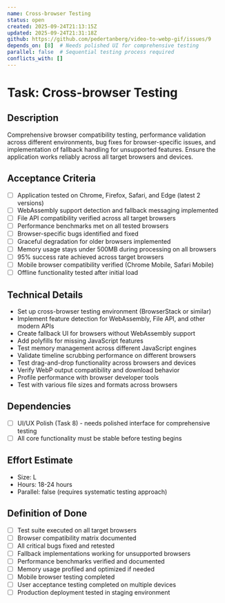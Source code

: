 ```yaml
---
name: Cross-browser Testing
status: open
created: 2025-09-24T21:13:15Z
updated: 2025-09-24T21:31:18Z
github: https://github.com/pedertanberg/video-to-webp-gif/issues/9
depends_on: [8]  # Needs polished UI for comprehensive testing
parallel: false  # Sequential testing process required
conflicts_with: []
---
```


# Task: Cross-browser Testing

## Description
Comprehensive browser compatibility testing, performance validation across different environments, bug fixes for browser-specific issues, and implementation of fallback handling for unsupported features. Ensure the application works reliably across all target browsers and devices.

## Acceptance Criteria
- [ ] Application tested on Chrome, Firefox, Safari, and Edge (latest 2 versions)
- [ ] WebAssembly support detection and fallback messaging implemented
- [ ] File API compatibility verified across all target browsers
- [ ] Performance benchmarks met on all tested browsers
- [ ] Browser-specific bugs identified and fixed
- [ ] Graceful degradation for older browsers implemented
- [ ] Memory usage stays under 500MB during processing on all browsers
- [ ] 95% success rate achieved across target browsers
- [ ] Mobile browser compatibility verified (Chrome Mobile, Safari Mobile)
- [ ] Offline functionality tested after initial load

## Technical Details
- Set up cross-browser testing environment (BrowserStack or similar)
- Implement feature detection for WebAssembly, File API, and other modern APIs
- Create fallback UI for browsers without WebAssembly support
- Add polyfills for missing JavaScript features
- Test memory management across different JavaScript engines
- Validate timeline scrubbing performance on different browsers
- Test drag-and-drop functionality across browsers and devices
- Verify WebP output compatibility and download behavior
- Profile performance with browser developer tools
- Test with various file sizes and formats across browsers

## Dependencies
- [ ] UI/UX Polish (Task 8) - needs polished interface for comprehensive testing
- [ ] All core functionality must be stable before testing begins

## Effort Estimate
- Size: L
- Hours: 18-24 hours
- Parallel: false (requires systematic testing approach)

## Definition of Done
- [ ] Test suite executed on all target browsers
- [ ] Browser compatibility matrix documented
- [ ] All critical bugs fixed and retested
- [ ] Fallback implementations working for unsupported browsers
- [ ] Performance benchmarks verified and documented
- [ ] Memory usage profiled and optimized if needed
- [ ] Mobile browser testing completed
- [ ] User acceptance testing completed on multiple devices
- [ ] Production deployment tested in staging environment

